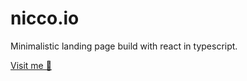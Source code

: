 # nicco.io

Minimalistic landing page build with react in typescript.

[Visit me 🔗](https://nicco.io)

